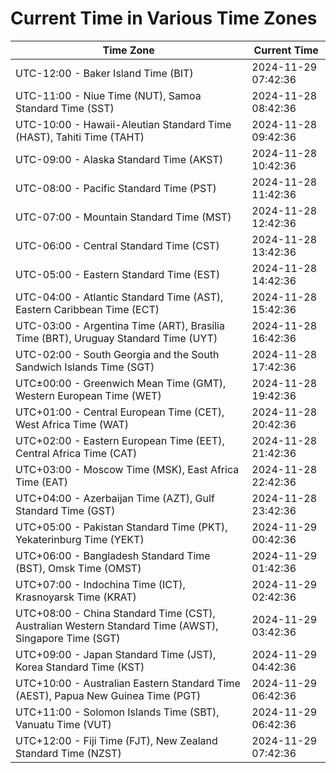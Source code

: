 # Current Time in Various Time Zones

| Time Zone | Current Time |
|-----------|--------------|
| UTC-12:00 - Baker Island Time (BIT) | 2024-11-29 07:42:36 |
| UTC-11:00 - Niue Time (NUT), Samoa Standard Time (SST) | 2024-11-28 08:42:36 |
| UTC-10:00 - Hawaii-Aleutian Standard Time (HAST), Tahiti Time (TAHT) | 2024-11-28 09:42:36 |
| UTC-09:00 - Alaska Standard Time (AKST) | 2024-11-28 10:42:36 |
| UTC-08:00 - Pacific Standard Time (PST) | 2024-11-28 11:42:36 |
| UTC-07:00 - Mountain Standard Time (MST) | 2024-11-28 12:42:36 |
| UTC-06:00 - Central Standard Time (CST) | 2024-11-28 13:42:36 |
| UTC-05:00 - Eastern Standard Time (EST) | 2024-11-28 14:42:36 |
| UTC-04:00 - Atlantic Standard Time (AST), Eastern Caribbean Time (ECT) | 2024-11-28 15:42:36 |
| UTC-03:00 - Argentina Time (ART), Brasília Time (BRT), Uruguay Standard Time (UYT) | 2024-11-28 16:42:36 |
| UTC-02:00 - South Georgia and the South Sandwich Islands Time (SGT) | 2024-11-28 17:42:36 |
| UTC±00:00 - Greenwich Mean Time (GMT), Western European Time (WET) | 2024-11-28 19:42:36 |
| UTC+01:00 - Central European Time (CET), West Africa Time (WAT) | 2024-11-28 20:42:36 |
| UTC+02:00 - Eastern European Time (EET), Central Africa Time (CAT) | 2024-11-28 21:42:36 |
| UTC+03:00 - Moscow Time (MSK), East Africa Time (EAT) | 2024-11-28 22:42:36 |
| UTC+04:00 - Azerbaijan Time (AZT), Gulf Standard Time (GST) | 2024-11-28 23:42:36 |
| UTC+05:00 - Pakistan Standard Time (PKT), Yekaterinburg Time (YEKT) | 2024-11-29 00:42:36 |
| UTC+06:00 - Bangladesh Standard Time (BST), Omsk Time (OMST) | 2024-11-29 01:42:36 |
| UTC+07:00 - Indochina Time (ICT), Krasnoyarsk Time (KRAT) | 2024-11-29 02:42:36 |
| UTC+08:00 - China Standard Time (CST), Australian Western Standard Time (AWST), Singapore Time (SGT) | 2024-11-29 03:42:36 |
| UTC+09:00 - Japan Standard Time (JST), Korea Standard Time (KST) | 2024-11-29 04:42:36 |
| UTC+10:00 - Australian Eastern Standard Time (AEST), Papua New Guinea Time (PGT) | 2024-11-29 06:42:36 |
| UTC+11:00 - Solomon Islands Time (SBT), Vanuatu Time (VUT) | 2024-11-29 06:42:36 |
| UTC+12:00 - Fiji Time (FJT), New Zealand Standard Time (NZST) | 2024-11-29 07:42:36 |

